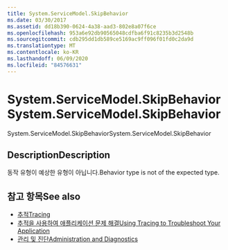 ```yaml
---
title: System.ServiceModel.SkipBehavior
ms.date: 03/30/2017
ms.assetid: dd18b390-0624-4a38-aad3-802e8a07f6ce
ms.openlocfilehash: 953a6e92db90565048cdfba6f91c8235b3d2548b
ms.sourcegitcommit: cdb295dd1db589ce5169ac9ff096f01fd0c2da9d
ms.translationtype: MT
ms.contentlocale: ko-KR
ms.lasthandoff: 06/09/2020
ms.locfileid: "84576631"
---
```

# <a name="systemservicemodelskipbehavior"></a><span data-ttu-id="a6be9-102">System.ServiceModel.SkipBehavior</span><span class="sxs-lookup"><span data-stu-id="a6be9-102">System.ServiceModel.SkipBehavior</span></span>
<span data-ttu-id="a6be9-103">System.ServiceModel.SkipBehavior</span><span class="sxs-lookup"><span data-stu-id="a6be9-103">System.ServiceModel.SkipBehavior</span></span>  
  
## <a name="description"></a><span data-ttu-id="a6be9-104">Description</span><span class="sxs-lookup"><span data-stu-id="a6be9-104">Description</span></span>  
 <span data-ttu-id="a6be9-105">동작 유형이 예상한 유형이 아닙니다.</span><span class="sxs-lookup"><span data-stu-id="a6be9-105">Behavior type is not of the expected type.</span></span>  
  
## <a name="see-also"></a><span data-ttu-id="a6be9-106">참고 항목</span><span class="sxs-lookup"><span data-stu-id="a6be9-106">See also</span></span>

- [<span data-ttu-id="a6be9-107">추적</span><span class="sxs-lookup"><span data-stu-id="a6be9-107">Tracing</span></span>](index.md)
- [<span data-ttu-id="a6be9-108">추적을 사용하여 애플리케이션 문제 해결</span><span class="sxs-lookup"><span data-stu-id="a6be9-108">Using Tracing to Troubleshoot Your Application</span></span>](using-tracing-to-troubleshoot-your-application.md)
- [<span data-ttu-id="a6be9-109">관리 및 진단</span><span class="sxs-lookup"><span data-stu-id="a6be9-109">Administration and Diagnostics</span></span>](../index.md)
